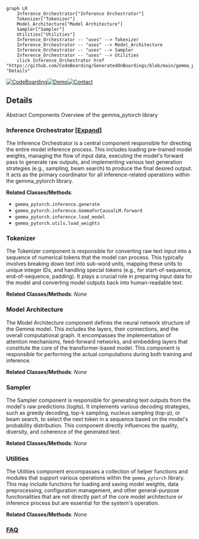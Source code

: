 ```mermaid
graph LR
    Inference_Orchestrator["Inference Orchestrator"]
    Tokenizer["Tokenizer"]
    Model_Architecture["Model Architecture"]
    Sampler["Sampler"]
    Utilities["Utilities"]
    Inference_Orchestrator -- "uses" --> Tokenizer
    Inference_Orchestrator -- "uses" --> Model_Architecture
    Inference_Orchestrator -- "uses" --> Sampler
    Inference_Orchestrator -- "uses" --> Utilities
    click Inference_Orchestrator href "https://github.com/CodeBoarding/GeneratedOnBoardings/blob/main/gemma_pytorch/Inference_Orchestrator.md" "Details"
```

[![CodeBoarding](https://img.shields.io/badge/Generated%20by-CodeBoarding-9cf?style=flat-square)](https://github.com/CodeBoarding/CodeBoarding)[![Demo](https://img.shields.io/badge/Try%20our-Demo-blue?style=flat-square)](https://www.codeboarding.org/demo)[![Contact](https://img.shields.io/badge/Contact%20us%20-%20contact@codeboarding.org-lightgrey?style=flat-square)](mailto:contact@codeboarding.org)

## Details

Abstract Components Overview of the gemma_pytorch library

### Inference Orchestrator [[Expand]](./Inference_Orchestrator.md)
The Inference Orchestrator is a central component responsible for directing the entire model inference process. This includes loading pre-trained model weights, managing the flow of input data, executing the model's forward pass to generate raw outputs, and implementing various text generation strategies (e.g., sampling, beam search) to produce the final desired output. It acts as the primary coordinator for all inference-related operations within the gemma_pytorch library.


**Related Classes/Methods**:

- `gemma_pytorch.inference.generate`
- `gemma_pytorch.inference.GemmaForCausalLM.forward`
- `gemma_pytorch.inference.load_model`
- `gemma_pytorch.utils.load_weights`


### Tokenizer
The Tokenizer component is responsible for converting raw text input into a sequence of numerical tokens that the model can process. This typically involves breaking down text into sub-word units, mapping these units to unique integer IDs, and handling special tokens (e.g., for start-of-sequence, end-of-sequence, padding). It plays a crucial role in preparing input data for the model and converting model outputs back into human-readable text.


**Related Classes/Methods**: _None_

### Model Architecture
The Model Architecture component defines the neural network structure of the Gemma model. This includes the layers, their connections, and the overall computational graph. It encompasses the implementation of attention mechanisms, feed-forward networks, and embedding layers that constitute the core of the transformer-based model. This component is responsible for performing the actual computations during both training and inference.


**Related Classes/Methods**: _None_

### Sampler
The Sampler component is responsible for generating text outputs from the model's raw predictions (logits). It implements various decoding strategies, such as greedy decoding, top-k sampling, nucleus sampling (top-p), or beam search, to select the next token in a sequence based on the model's probability distribution. This component directly influences the quality, diversity, and coherence of the generated text.


**Related Classes/Methods**: _None_

### Utilities
The Utilities component encompasses a collection of helper functions and modules that support various operations within the `gemma_pytorch` library. This may include functions for loading and saving model weights, data preprocessing, configuration management, and other general-purpose functionalities that are not directly part of the core model architecture or inference process but are essential for the system's operation.


**Related Classes/Methods**: _None_



### [FAQ](https://github.com/CodeBoarding/GeneratedOnBoardings/tree/main?tab=readme-ov-file#faq)
